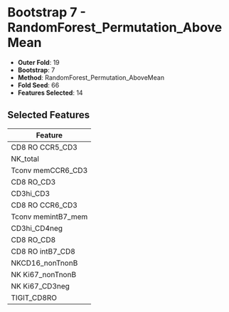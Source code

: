 # Bootstrap 7 - RandomForest_Permutation_AboveMean

- **Outer Fold**: 19
- **Bootstrap**: 7
- **Method**: RandomForest_Permutation_AboveMean
- **Fold Seed**: 66
- **Features Selected**: 14

## Selected Features

| Feature |
|---------|
| CD8 RO CCR5_CD3 |
| NK_total |
| Tconv memCCR6_CD3 |
| CD8 RO_CD3 |
| CD3hi_CD3 |
| CD8 RO CCR6_CD3 |
| Tconv memintB7_mem |
| CD3hi_CD4neg |
| CD8 RO_CD8 |
| CD8 RO intB7_CD8 |
| NKCD16_nonTnonB |
| NK Ki67_nonTnonB |
| NK Ki67_CD3neg |
| TIGIT_CD8RO |

